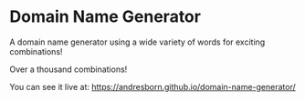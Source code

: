 # Domain Name Generator

A domain name generator using a wide variety of words for exciting combinations!

Over a thousand combinations!

You can see it live at:
https://andresborn.github.io/domain-name-generator/
